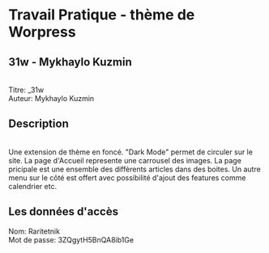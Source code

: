 # Travail Pratique - thème de Worpress

## 31w - Mykhaylo Kuzmin
<br> Titre: _31w
<br> Auteur: Mykhaylo Kuzmin

## Description
<br> Une extension de thème en foncé. "Dark Mode" permet de circuler sur le site. La page d'Accueil represente une carrousel des images. La page pricipale est une ensemble des diffèrents articles dans des boites. Un autre menu sur le côté est offert avec possibilité d'ajout des features comme calendrier etc. 

## Les données d'accès
Nom: Raritetnik<br>
Mot de passe: 3ZQgytH5BnQA8ib1Ge
